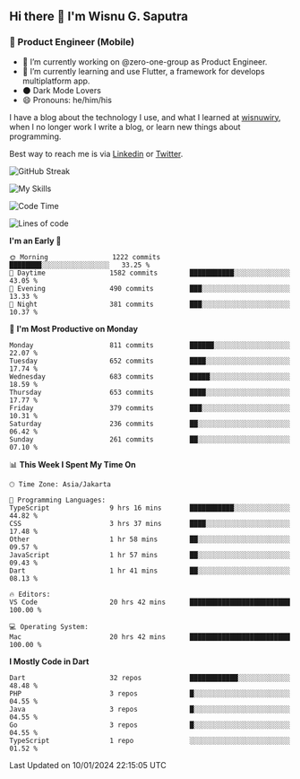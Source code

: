 ## Hi there 👋 I'm Wisnu G. Saputra

### :mobile_phone_off: Product Engineer (Mobile)

- 🔭 I’m currently working on @zero-one-group as Product Engineer.
- 🌱 I’m currently learning and use Flutter, a framework for develops multiplatform app.
- 🌑 Dark Mode Lovers
- 😄 Pronouns: he/him/his

I have a blog about the technology I use, and what I learned at [wisnuwiry](https://wisnuwiry.space/), when I no longer work I write a blog, or learn new things about programming.

Best way to reach me is via [Linkedin](https://www.linkedin.com/in/wisnu-saputra/) or [Twitter](https://twitter.com/wisnuwiry).

![GitHub Streak](https://streak-stats.demolab.com?user=wisnuwiry&theme=dark&hide_border=true)

![My Skills](https://skillicons.dev/icons?i=dart,flutter,kotlin,swift,go,js,css,neovim,git,linux&perline=5)

<!--START_SECTION:waka-->
![Code Time](http://img.shields.io/badge/Code%20Time-951%20hrs%2025%20mins-blue)

![Lines of code](https://img.shields.io/badge/From%20Hello%20World%20I%27ve%20Written-4.6%20million%20lines%20of%20code-blue)

**I'm an Early 🐤** 

```text
🌞 Morning                1222 commits        ████████░░░░░░░░░░░░░░░░░   33.25 % 
🌆 Daytime                1582 commits        ███████████░░░░░░░░░░░░░░   43.05 % 
🌃 Evening                490 commits         ███░░░░░░░░░░░░░░░░░░░░░░   13.33 % 
🌙 Night                  381 commits         ███░░░░░░░░░░░░░░░░░░░░░░   10.37 % 
```
📅 **I'm Most Productive on Monday** 

```text
Monday                   811 commits         ██████░░░░░░░░░░░░░░░░░░░   22.07 % 
Tuesday                  652 commits         ████░░░░░░░░░░░░░░░░░░░░░   17.74 % 
Wednesday                683 commits         █████░░░░░░░░░░░░░░░░░░░░   18.59 % 
Thursday                 653 commits         ████░░░░░░░░░░░░░░░░░░░░░   17.77 % 
Friday                   379 commits         ███░░░░░░░░░░░░░░░░░░░░░░   10.31 % 
Saturday                 236 commits         ██░░░░░░░░░░░░░░░░░░░░░░░   06.42 % 
Sunday                   261 commits         ██░░░░░░░░░░░░░░░░░░░░░░░   07.10 % 
```


📊 **This Week I Spent My Time On** 

```text
🕑︎ Time Zone: Asia/Jakarta

💬 Programming Languages: 
TypeScript               9 hrs 16 mins       ███████████░░░░░░░░░░░░░░   44.82 % 
CSS                      3 hrs 37 mins       ████░░░░░░░░░░░░░░░░░░░░░   17.48 % 
Other                    1 hr 58 mins        ██░░░░░░░░░░░░░░░░░░░░░░░   09.57 % 
JavaScript               1 hr 57 mins        ██░░░░░░░░░░░░░░░░░░░░░░░   09.43 % 
Dart                     1 hr 41 mins        ██░░░░░░░░░░░░░░░░░░░░░░░   08.13 % 

🔥 Editors: 
VS Code                  20 hrs 42 mins      █████████████████████████   100.00 % 

💻 Operating System: 
Mac                      20 hrs 42 mins      █████████████████████████   100.00 % 
```

**I Mostly Code in Dart** 

```text
Dart                     32 repos            ████████████░░░░░░░░░░░░░   48.48 % 
PHP                      3 repos             █░░░░░░░░░░░░░░░░░░░░░░░░   04.55 % 
Java                     3 repos             █░░░░░░░░░░░░░░░░░░░░░░░░   04.55 % 
Go                       3 repos             █░░░░░░░░░░░░░░░░░░░░░░░░   04.55 % 
TypeScript               1 repo              ░░░░░░░░░░░░░░░░░░░░░░░░░   01.52 % 
```




 Last Updated on 10/01/2024 22:15:05 UTC
<!--END_SECTION:waka-->
